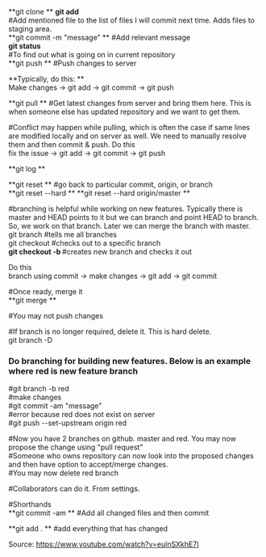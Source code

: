 **git clone <url>  **
**git add <filename>**  
#Add mentioned file to the list of files I will commit next time. Adds files to staging area.  
**git commit -m "message" ** 
#Add relevant message  
**git status**  
#To find out what is going on in current repository  
**git push  **
#Push changes to server  

**Typically, do this:  **  
Make changes -> git add -> git commit -> git push  

**git pull  **
#Get latest changes from server and bring them here. This is when someone else has updated repository and we want to get them.  

#Conflict may happen while pulling, which is often the case if same lines are modified locally and on server as well. We need to manually resolve them and then commit & push. Do this  
fix the issue -> git add -> git commit -> git push  

**git log  **

**git reset  **
#go back to particular commit, origin, or branch  
**git reset --hard <commit> **
**git reset --hard origin/master  **

#branching is helpful while working on new features. Typically there is master and HEAD points to it but we can branch and point HEAD to branch. So, we work on that branch. Later we can merge the branch with master.  
git branch #tells me all branches  
git checkout #checks out to a specific branch  
**git checkout -b <branch-name>** #creates new branch and checks it out  

Do this  
branch using commit -> make changes -> git add -> git commit  

#Once ready, merge it  
**git merge <branch-name> ** 

#You may not push changes  

#If branch is no longer required, delete it. This is hard delete.  
git branch -D <branch-name>  

### Do branching for building new features. Below is an example where red is new feature branch
#git branch -b red  
#make changes  
#git commit -am "message"  
#error because red does not exist on server  
#git push --set-upstream origin red  

#Now you have 2 branches on github. master and red. You may now propose the change using "pull request"  
#Someone who owns repository can now look into the proposed changes and then have option to accept/merge changes.  
#You may now delete red branch  

#Collaborators can do it. From settings.  

#Shorthands  
**git commit -am  **
#Add all changed files and then commit  

**git add . ** 
#add everything that has changed  

Source: https://www.youtube.com/watch?v=eulnSXkhE7I  
